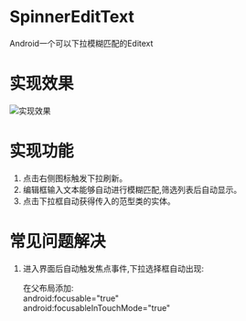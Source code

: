 # SpinnerEditText<T>
Android一个可以下拉模糊匹配的Editext

#	实现效果

![实现效果](https://github.com/z2wenfa/SpinnerEditText/screenshot/test.gif)

# 实现功能

 1. 点击右侧图标触发下拉刷新。
 2. 编辑框输入文本能够自动进行模糊匹配,筛选列表后自动显示。
 3. 点击下拉框自动获得传入的范型类的实体。

 
# 常见问题解决
 1. 进入界面后自动触发焦点事件,下拉选择框自动出现:
 
 	> 
 	在父布局添加:<br>
 	android:focusable="true" <br>
   android:focusableInTouchMode="true"
 	
 	 
  
